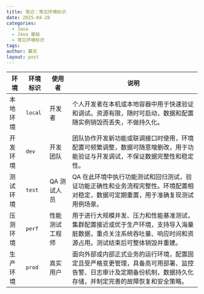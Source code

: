 ```yaml
---
title: 笔记：常见环境标识
date: 2025-04-28
categories:
  - Java
  - Java 基础
  - 常见环境标识
tags: 
author: 霸天
layout: post
---
```


| 环境   | 环境标识    | 使用者     | 说明                                                                              |
| ---- | ------- | ------- | ------------------------------------------------------------------------------- |
| 本地环境 | `local` | 开发者     | 个人开发者在本机或本地容器中用于快速验证和调试。资源有限，随时可启动，数据和配置随实例销毁而丢失，不做持久化。                         |
| 开发环境 | `dev`   | 开发团队    | 团队协作开发新功能或联调接口时使用，环境配置可频繁调整，数据可随意增删改，用于功能验证与开发调试，不保证数据完整性和稳定性。                  |
| 测试环境 | `test`  | QA 测试人员 | QA 在此环境中执行功能测试和回归测试，验证功能正确性和业务流程完整性。环境配置相对稳定，数据可定期重置，用于准确复现测试用例场景。              |
| 压测环境 | `perf`  | 性能测试工程师 | 用于进行大规模并发、压力和性能基准测试，集群配置接近或优于生产环境，支持导入海量脏数据，重点关注系统吞吐量、响应时间和资源占用。测试结束后可整体销毁并重建。  |
| 生产环境 | `prod`  | 真实用户    | 面向外部或内部正式业务的运行环境，配置固定且受严格变更管理，具备高可用部署、监控告警、日志审计及定期备份机制，数据持久化存储，并制定完善的故障恢复和安全策略。 |